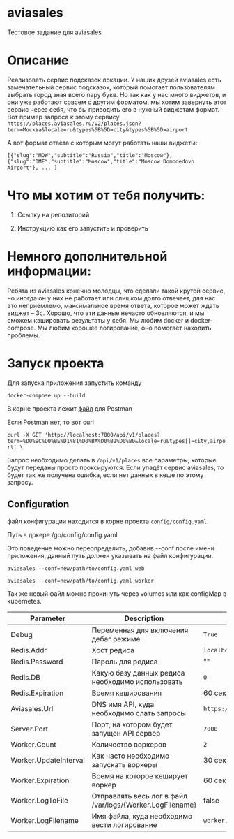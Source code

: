 # aviasales
Тестовое задание для aviasales
# Описание

Реализовать сервис подсказок локации.
У наших друзей aviasales есть замечательный сервис подсказок, который помогает пользователям выбрать город зная всего пару букв. Но так как у нас много виджетов, и они уже работают совсем с другим форматом, мы хотим завернуть этот сервис через себя, что бы приводить его в нужный виджетам формат. Вот пример запроса к этому сервису ```https://places.aviasales.ru/v2/places.json?term=Москва&locale=ru&types%5B%5D=city&types%5B%5D=airport```

А вот формат ответа с которым могут работать наши виджеты:

```[{"slug":"MOW","subtitle":"Russia","title":"Moscow"},{"slug":"DME","subtitle":"Moscow","title":"Moscow Domodedovo Airport"}, ... ]```

# Что мы хотим от тебя получить:
1. Ссылку на репозиторий

2. Инструкцию как его запустить и проверить

# Немного дополнительной информации:
Ребята из aviasales конечно молодцы, что сделали такой крутой сервис, но иногда он у них не работает или слишком долго отвечает, для нас это неприемлемо, максимальное время ответа, которое может ждать виджет – 3с. Хорошо, что эти данные нечасто обновляются, и мы сможем кэшировать результаты у себя.
Мы любим docker и docker-compose.
Мы любим хорошее логирование, оно помогает находить проблемы.

# Запуск проекта
Для запуска приложения запустить команду
 
```docker-compose up --build```

В корне проекта лежит [файл](aviasales.postman_collection.json) для Postman

Если Postman нет, то вот curl

```curl -X GET 'http://localhost:7000/api/v1/places?term=%D0%9C%D0%BE%D1%81%D0%BA%D0%B2%D0%B0&locale=ru&types[]=city,airport' \```

Запрос необходимо делать в ```/api/v1/places``` все параметры, которые будут переданы просто проксируются. Если упадёт сервис aviasales, то будет так же получена ошибка, если нет данных в кеше по этому запросу.

## Configuration

файл конфигурации находится в корне проекта ```config/config.yaml```. 

Путь в докере /go/config/config.yaml

Это поведение можно переопределить, добавив --conf после имени приложения, данный путь должен указывать на файл конфигурации. 

```aviasales --conf=new/path/to/config.yaml web```

```aviasales --conf=new/path/to/config.yaml worker```

Так же новый файл можно прокинуть через volumes или как configMap в kubernetes. 

| Parameter             | Description                                                 | Default                       |
|-----------------------|-------------------------------------------------------------|-------------------------------|
| Debug                 | Переменная для включения дебаг режиме                       | `True`                        |
| Redis.Addr            | Хост редиса                                                 | `localhost:6379`              |
| Redis.Password        | Пароль для редиса                                           | ""                            |
| Redis.DB              | Какую базу данных редиса необходимо использовать            | `0`                           |
| Redis.Expiration      | Время кеширования                                           | 60 сек                        |
| Aviasales.Url         | DNS имя API, куда необходимо слать запросы                  | `https://places.aviasales.ru` |
| Server.Port           | Порт, на котором будет запущен API сервер                   | `7000`                        |
| Worker.Count          | Количество воркеров                                         | `2`                           |
| Worker.UpdateInterval | Как часто необходимо запускать воркеры                      | 30 сек                        |
| Worker.Expiration     | Время на которое кеширует воркер                            | 60 сек                        |
| Worker.LogToFile      | Отправлять весь лог в файл /var/logs/{Worker.LogFilename}   | false                         |
| Worker.LogFilename    | Имя файла, куда необходимо вести логирование                | `worker.log`                  |